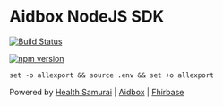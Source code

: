 # Aidbox NodeJS SDK

[![Build Status](https://travis-ci.org/Aidbox/aidbox-node-sdk.svg?branch=master)](https://travis-ci.org/Aidbox/aidbox-node-sdk)

[![npm version](https://badge.fury.io/js/aidbox.svg)](https://badge.fury.io/js/aidbox)


```
set -o allexport && source .env && set +o allexport
```

Powered by [Health Samurai](http://www.health-samurai.io) | [Aidbox](http://www.health-samurai.io/aidbox) | [Fhirbase](http://www.health-samurai.io/fhirbase)
